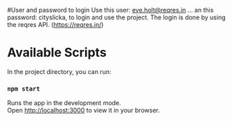 #User and password to login
Use this user: eve.holt@reqres.in ... an this password: cityslicka,
to login and use the project. The login is done by using the reqres API. (https://reqres.in/)

# Available Scripts

In the project directory, you can run:

### `npm start`

Runs the app in the development mode.\
Open [http://localhost:3000](http://localhost:3000) to view it in your browser.


